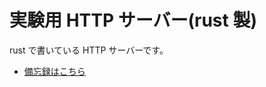 # 実験用 HTTP サーバー(rust 製)

rust で書いている HTTP サーバーです。

- [備忘録はこちら](https://adw39.org/coding-nikki/httpであそぼう/index.html)

